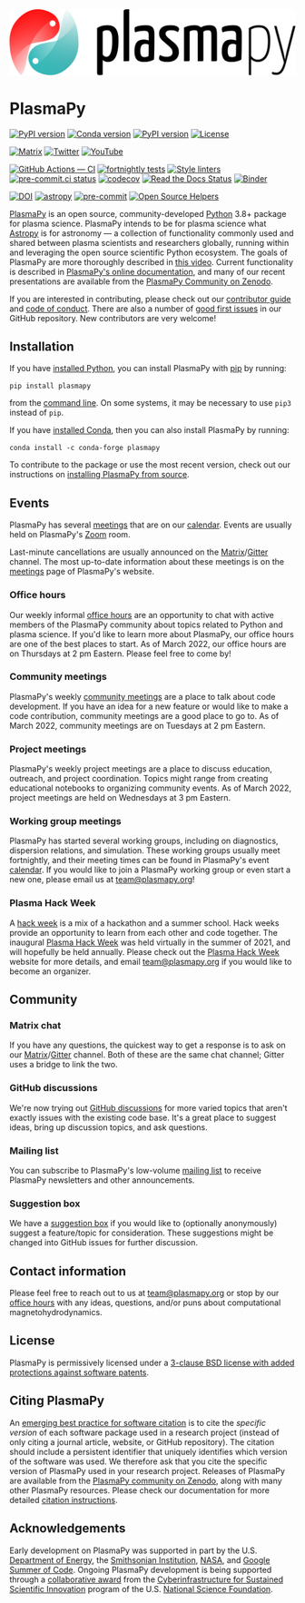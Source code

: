 <div align="center"><img src="https://raw.githubusercontent.com/PlasmaPy/PlasmaPy-logo/main/exports/with-text-dark.png" width="600"/></div>

# PlasmaPy

[![PyPI version](https://img.shields.io/pypi/v/plasmapy?style=flat&logo=pypi)](https://pypi.org/project/plasmapy/)
[![Conda version](https://img.shields.io/conda/v/conda-forge/plasmapy?style=flat&logo=anaconda)](https://img.shields.io/conda/v/conda-forge/plasmapy)
[![PyPI version](https://img.shields.io/pypi/pyversions/plasmapy?style=flat&logo=python)](https://img.shields.io/pypi/pyversions/plasmapy?style=plastic)
[![License](https://img.shields.io/badge/License-BSD%203--Clause-blue.svg)](./LICENSE.md)

[![Matrix](https://img.shields.io/badge/Matrix-join%20chat-blueviolet?style=flat&logo=matrix)](https://app.element.io/#/room/#plasmapy:openastronomy.org)
[![Twitter](https://img.shields.io/badge/Twitter%20-follow-red?style=flat&logo=twitter)](https://twitter.com/plasmapy)
[![YouTube](https://img.shields.io/badge/YouTube%20-subscribe-red?style=flat&logo=youtube)](https://www.youtube.com/channel/UCSH6qzslhqIZKTAJmHPxIxw)

[![GitHub Actions — CI](https://github.com/PlasmaPy/PlasmaPy/workflows/CI/badge.svg)](https://github.com/PlasmaPy/PlasmaPy/actions?query=workflow%3ACI+branch%3Amain)
[![fortnightly tests](https://github.com/PlasmaPy/PlasmaPy/actions/workflows/fortnightly.yml/badge.svg?branch=main)](https://github.com/PlasmaPy/PlasmaPy/actions/workflows/fortnightly.yml)
[![Style linters](https://github.com/PlasmaPy/PlasmaPy/actions/workflows/linters.yml/badge.svg)](https://github.com/PlasmaPy/PlasmaPy/actions/workflows/linters.yml)
[![pre-commit.ci status](https://results.pre-commit.ci/badge/github/PlasmaPy/PlasmaPy/main.svg)](https://results.pre-commit.ci/latest/github/PlasmaPy/PlasmaPy/main)
[![codecov](https://codecov.io/gh/PlasmaPy/PlasmaPy/branch/main/graph/badge.svg)](https://codecov.io/gh/PlasmaPy/PlasmaPy)
[![Read the Docs Status](https://readthedocs.org/projects/plasmapy/badge/?version=latest&logo=twitter)](http://plasmapy.readthedocs.io/en/latest/?badge=latest)
[![Binder](https://mybinder.org/badge_logo.svg)](https://mybinder.org/v2/gh/PlasmaPy/PlasmaPy/main?filepath=docs/notebooks)

[![DOI](https://zenodo.org/badge/DOI/10.5281/zenodo.1436011.svg)](https://doi.org/10.5281/zenodo.1436011)
[![astropy](http://img.shields.io/badge/powered%20by-AstroPy-orange.svg?style=flat&logo=astropy)](http://www.astropy.org/)
[![pre-commit](https://img.shields.io/badge/pre--commit-enabled-brightgreen?logo=pre-commit&logoColor=white)](https://github.com/pre-commit/pre-commit)
[![Open Source Helpers](https://www.codetriage.com/plasmapy/plasmapy/badges/users.svg)](https://www.codetriage.com/plasmapy/plasmapy)

[Astropy]: https://www.astropy.org
[calendar]: https://calendar.google.com/calendar/embed?src=c_sqqq390s24jjfjp3q86pv41pi8%40group.calendar.google.com&ctz=America%2FNew_York
[citation instructions]: https://docs.plasmapy.org/en/latest/about/citation.html
[code of conduct]: http://docs.plasmapy.org/en/stable/CODE_OF_CONDUCT.html
[collaborative award]: https://doi.org/10.5281/zenodo.2633286
[command line]: https://tutorial.djangogirls.org/en/intro_to_command_line/
[community meetings]: https://www.plasmapy.org/meetings/weekly
[contributor guide]: https://docs.plasmapy.org/en/latest/development/index.html
[Cyberinfrastructure for Sustained Scientific Innovation]: https://beta.nsf.gov/funding/opportunities/cyberinfrastructure-sustained-scientific-innovation-cssi
[Department of Energy]: https://www.energy.gov
[emerging best practice for software citation]: https://doi.org/10.7717/peerj-cs.86
[GitHub discussions]: https://github.com/PlasmaPy/PlasmaPy/discussions
[Gitter]: https://gitter.im/PlasmaPy/Lobby
[good first issues]: https://github.com/PlasmaPy/PlasmaPy/issues?q=is%3Aissue+is%3Aopen+label%3A%22Good+first+contribution%22
[Google Summer of Code]: https://summerofcode.withgoogle.com
[hack week]: https://doi.org/10.1073/pnas.1717196115
[installed Conda]: https://docs.conda.io/projects/conda/en/latest/user-guide/install/index.html
[installed Python]: https://wiki.python.org/moin/BeginnersGuide/Download
[installing PlasmaPy from source]: http://docs.plasmapy.org/en/latest/install.html#building-and-installing-from-source-code
[Mailing list]: https://groups.google.com/forum/#!forum/plasmapy
[Matrix]: https://app.element.io/#/room/#plasmapy:openastronomy.org
[meetings]: https://www.plasmapy.org/meetings/weekly
[NASA]: https://www.nasa.gov/
[National Science Foundation]: https://nsf.gov
[office hours]: http://www.plasmapy.org/meetings/office_hours
[pip]: https://pypi.org/project/pip
[Plasma Hack Week]: https://hack.plasma.org
[PlasmaPy Community on Zenodo]: https://zenodo.org/communities/plasmapy
[PlasmaPy]: https://www.plasmapy.org
[PlasmaPy's online documentation]: https://docs.plasmapy.org
[Python]: https://www.python.org
[Smithsonian Institution]: https://www.si.edu
[Suggestion box]: https://docs.google.com/forms/d/e/1FAIpQLSdT3O5iHZrLJRuavFyzoR23PGy0Prfzx2SQOcwJGWtvHyT2lw/viewform?usp=sf_link
[team@plasmapy.org]: mailto:team@plasmapy.org
[this video]: https://youtu.be/E8RwQF5wcXM
[Zoom]: https://zoom.us/j/91633383503?pwd=QWNkdHpWeFhrYW1vQy91ODNTVG5Ndz09

[PlasmaPy] is an open source, community-developed [Python] 3.8+ package
for plasma science. PlasmaPy intends to be for plasma science what
[Astropy] is for astronomy — a collection of functionality commonly used
and shared between plasma scientists and researchers globally, running
within and leveraging the open source scientific Python ecosystem. The
goals of PlasmaPy are more thoroughly described in [this video]. Current
functionality is described in [PlasmaPy's online documentation], and
many of our recent presentations are available from the [PlasmaPy
Community on Zenodo].

If you are interested in contributing, please check out our [contributor
guide] and [code of conduct]. There are also a number of [good first
issues] in our GitHub repository. New contributors are very welcome!

## Installation

If you have [installed Python], you can install PlasmaPy with [pip] by
running:
```Shell
pip install plasmapy
```
from the [command line]. On some systems, it may be necessary to use
`pip3` instead of `pip`.

If you have [installed Conda], then you can also install PlasmaPy by
running:
```Shell
conda install -c conda-forge plasmapy
```
To contribute to the package or use the most recent version, check out
our instructions on [installing PlasmaPy from source].

## Events

PlasmaPy has several [meetings] that are on our [calendar]. Events are
usually held on PlasmaPy's [Zoom] room.

Last-minute cancellations are usually announced on the [Matrix]/[Gitter]
channel. The most up-to-date information about these meetings is on the
[meetings] page of PlasmaPy's website.

### Office hours

Our weekly informal [office hours] are an opportunity to chat with
active members of the PlasmaPy community about topics related to Python
and plasma science. If you'd like to learn more about PlasmaPy, our
office hours are one of the best places to start. As of March 2022,
our office hours are on Thursdays at 2 pm Eastern. Please feel free to
come by!

### Community meetings

PlasmaPy's weekly [community meetings] are a place to talk about
code development. If you have an idea for a new feature or would like to
make a code contribution, community meetings are a good place to go to.
As of March 2022, community meetings are on Tuesdays at 2 pm Eastern.

### Project meetings

PlasmaPy's weekly project meetings are a place to discuss education,
outreach, and project coordination. Topics might range from creating
educational notebooks to organizing community events. As of March 2022,
project meetings are held on Wednesdays at 3 pm Eastern.

### Working group meetings

PlasmaPy has started several working groups, including on diagnostics,
dispersion relations, and simulation. These working groups usually meet
fortnightly, and their meeting times can be found in PlasmaPy's event
[calendar]. If you would like to join a PlasmaPy working group or even
start a new one, please email us at [team@plasmapy.org]!

### Plasma Hack Week

A [hack week] is a mix of a hackathon and a summer school. Hack weeks
provide an opportunity to learn from each other and code together. The
inaugural [Plasma Hack Week] was held virtually in the summer of 2021,
and will hopefully be held annually. Please check out the [Plasma Hack
Week] website for more details, and email [team@plasmapy.org] if you
would like to become an organizer.

## Community

### Matrix chat

If you have any questions, the quickest way to get a response is to ask
on our [Matrix]/[Gitter] channel. Both of these are the same chat
channel; Gitter uses a bridge to link the two.

### GitHub discussions

We're now trying out [GitHub discussions] for more varied topics that
aren't exactly issues with the existing code base. It's a great place to
suggest ideas, bring up discussion topics, and ask questions.

### Mailing list

You can subscribe to PlasmaPy's low-volume [mailing list] to receive
PlasmaPy newsletters and other announcements.

### Suggestion box

We have a [suggestion box] if you would like to (optionally anonymously)
suggest a feature/topic for consideration. These suggestions might be
changed into GitHub issues for further discussion.

## Contact information

Please feel free to reach out to us at [team@plasmapy.org] or stop by
our [office hours] with any ideas, questions, and/or puns about
computational magnetohydrodynamics.

## License

PlasmaPy is permissively licensed under a [3-clause BSD license with
added protections against software patents](LICENSE.md).

## Citing PlasmaPy

An [emerging best practice for software citation] is to cite the
_specific version_ of each software package used in a research project
(instead of only citing a journal article, website, or GitHub
repository). The citation should include a persistent identifier that
uniquely identifies which version of the software was used. We therefore
ask that you cite the specific version of PlasmaPy used in your research
project. Releases of PlasmaPy are available from the [PlasmaPy community
on Zenodo], along with many other PlasmaPy resources. Please check our
documentation for more detailed [citation instructions].

## Acknowledgements

Early development on PlasmaPy was supported in part by the U.S.
[Department of Energy], the [Smithsonian Institution], [NASA], and
[Google Summer of  Code]. Ongoing PlasmaPy development is being
supported through a [collaborative award] from the [Cyberinfrastructure
for Sustained Scientific Innovation] program of the U.S. [National
Science Foundation].
